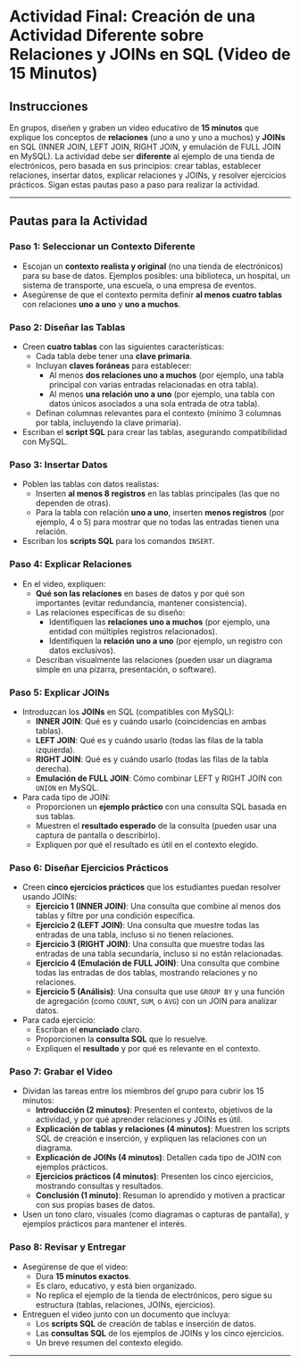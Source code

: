 # Actividad Final: Creación de una Actividad Diferente sobre Relaciones y JOINs en SQL (Video de 15 Minutos)

## Instrucciones

En grupos, diseñen y graben un video educativo de **15 minutos** que explique los conceptos de **relaciones** (uno a uno y uno a muchos) y **JOINs** en SQL (INNER JOIN, LEFT JOIN, RIGHT JOIN, y emulación de FULL JOIN en MySQL). La actividad debe ser **diferente** al ejemplo de una tienda de electrónicos, pero basada en sus principios: crear tablas, establecer relaciones, insertar datos, explicar relaciones y JOINs, y resolver ejercicios prácticos. Sigan estas pautas paso a paso para realizar la actividad.

---

## Pautas para la Actividad

### Paso 1: Seleccionar un Contexto Diferente

- Escojan un **contexto realista y original** (no una tienda de electrónicos) para su base de datos. Ejemplos posibles: una biblioteca, un hospital, un sistema de transporte, una escuela, o una empresa de eventos.
- Asegúrense de que el contexto permita definir **al menos cuatro tablas** con relaciones **uno a uno** y **uno a muchos**.

### Paso 2: Diseñar las Tablas

- Creen **cuatro tablas** con las siguientes características:
  - Cada tabla debe tener una **clave primaria**.
  - Incluyan **claves foráneas** para establecer:
    - Al menos **dos relaciones uno a muchos** (por ejemplo, una tabla principal con varias entradas relacionadas en otra tabla).
    - Al menos **una relación uno a uno** (por ejemplo, una tabla con datos únicos asociados a una sola entrada de otra tabla).
  - Definan columnas relevantes para el contexto (mínimo 3 columnas por tabla, incluyendo la clave primaria).
- Escriban el **script SQL** para crear las tablas, asegurando compatibilidad con MySQL.

### Paso 3: Insertar Datos

- Poblen las tablas con datos realistas:
  - Inserten **al menos 8 registros** en las tablas principales (las que no dependen de otras).
  - Para la tabla con relación **uno a uno**, inserten **menos registros** (por ejemplo, 4 o 5) para mostrar que no todas las entradas tienen una relación.
- Escriban los **scripts SQL** para los comandos `INSERT`.

### Paso 4: Explicar Relaciones

- En el video, expliquen:
  - **Qué son las relaciones** en bases de datos y por qué son importantes (evitar redundancia, mantener consistencia).
  - Las relaciones específicas de su diseño:
    - Identifiquen las **relaciones uno a muchos** (por ejemplo, una entidad con múltiples registros relacionados).
    - Identifiquen la **relación uno a uno** (por ejemplo, un registro con datos exclusivos).
  - Describan visualmente las relaciones (pueden usar un diagrama simple en una pizarra, presentación, o software).

### Paso 5: Explicar JOINs

- Introduzcan los **JOINs** en SQL (compatibles con MySQL):
  - **INNER JOIN**: Qué es y cuándo usarlo (coincidencias en ambas tablas).
  - **LEFT JOIN**: Qué es y cuándo usarlo (todas las filas de la tabla izquierda).
  - **RIGHT JOIN**: Qué es y cuándo usarlo (todas las filas de la tabla derecha).
  - **Emulación de FULL JOIN**: Cómo combinar LEFT y RIGHT JOIN con `UNION` en MySQL.
- Para cada tipo de JOIN:
  - Proporcionen un **ejemplo práctico** con una consulta SQL basada en sus tablas.
  - Muestren el **resultado esperado** de la consulta (pueden usar una captura de pantalla o describirlo).
  - Expliquen por qué el resultado es útil en el contexto elegido.

### Paso 6: Diseñar Ejercicios Prácticos

- Creen **cinco ejercicios prácticos** que los estudiantes puedan resolver usando JOINs:
    - **Ejercicio 1 (INNER JOIN)**: Una consulta que combine al menos dos tablas y filtre por una condición específica.
    - **Ejercicio 2 (LEFT JOIN)**: Una consulta que muestre todas las entradas de una tabla, incluso si no tienen relaciones.
    - **Ejercicio 3 (RIGHT JOIN)**: Una consulta que muestre todas las entradas de una tabla secundaria, incluso si no están relacionadas.
    - **Ejercicio 4 (Emulación de FULL JOIN)**: Una consulta que combine todas las entradas de dos tablas, mostrando relaciones y no relaciones.
    - **Ejercicio 5 (Análisis)**: Una consulta que use `GROUP BY` y una función de agregación (como `COUNT`, `SUM`, o `AVG`) con un JOIN para analizar datos.
- Para cada ejercicio:
    - Escriban el **enunciado** claro.
    - Proporcionen la **consulta SQL** que lo resuelve.
    - Expliquen el **resultado** y por qué es relevante en el contexto.

### Paso 7: Grabar el Video

- Dividan las tareas entre los miembros del grupo para cubrir los 15 minutos:
  - **Introducción (2 minutos)**: Presenten el contexto, objetivos de la actividad, y por qué aprender relaciones y JOINs es útil.
  - **Explicación de tablas y relaciones (4 minutos)**: Muestren los scripts SQL de creación e inserción, y expliquen las relaciones con un diagrama.
  - **Explicación de JOINs (4 minutos)**: Detallen cada tipo de JOIN con ejemplos prácticos.
  - **Ejercicios prácticos (4 minutos)**: Presenten los cinco ejercicios, mostrando consultas y resultados.
  - **Conclusión (1 minuto)**: Resuman lo aprendido y motiven a practicar con sus propias bases de datos.
- Usen un tono claro, visuales (como diagramas o capturas de pantalla), y ejemplos prácticos para mantener el interés.

### Paso 8: Revisar y Entregar

- Asegúrense de que el video:
    - Dura **15 minutos exactos**.
    - Es claro, educativo, y está bien organizado.
    - No replica el ejemplo de la tienda de electrónicos, pero sigue su estructura (tablas, relaciones, JOINs, ejercicios).
- Entreguen el video junto con un documento que incluya:
    - Los **scripts SQL** de creación de tablas e inserción de datos.
    - Las **consultas SQL** de los ejemplos de JOINs y los cinco ejercicios.
    - Un breve resumen del contexto elegido.

---
